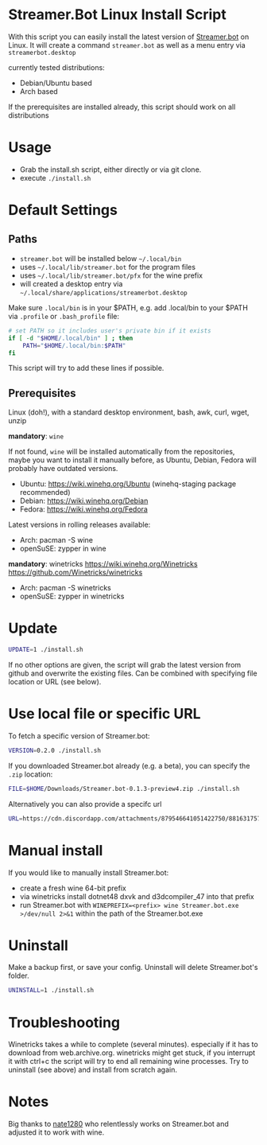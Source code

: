 # Streamer.Bot Linux Install Script

With this script you can easily install the latest version of [Streamer.bot](https://github.com/Streamerbot/Streamer.bot) on Linux.
It will create a command `streamer.bot` as well as a menu entry via `streamerbot.desktop`

currently tested distributions:
* Debian/Ubuntu based
* Arch based

If the prerequisites are installed already, this script should work on all distributions

# Usage

* Grab the install.sh script, either directly or via git clone.
* execute `./install.sh`

# Default Settings

## Paths
* `streamer.bot` will be installed below `~/.local/bin`
* uses `~/.local/lib/streamer.bot` for the program files
* uses `~/.local/lib/streamer.bot/pfx` for the wine prefix
* will created a desktop entry via `~/.local/share/applications/streamerbot.desktop`

Make sure `.local/bin` is in your $PATH, e.g. add .local/bin to your $PATH via `.profile` or `.bash_profile` file:
```bash
# set PATH so it includes user's private bin if it exists
if [ -d "$HOME/.local/bin" ] ; then
    PATH="$HOME/.local/bin:$PATH"
fi
```
This script will try to add these lines if possible.

## Prerequisites

Linux (doh!), with a standard desktop environment, bash, awk, curl, wget, unzip

**mandatory**: `wine`

If not found, `wine` will be installed automatically from the repositories, maybe you want to install it manually before, as Ubuntu, Debian, Fedora will probably have outdated versions.

* Ubuntu: https://wiki.winehq.org/Ubuntu (winehq-staging package recommended)
* Debian: https://wiki.winehq.org/Debian
* Fedora: https://wiki.winehq.org/Fedora

Latest versions in rolling releases available:
* Arch: pacman -S wine
* openSuSE: zypper in wine

**mandatory**: winetricks
https://wiki.winehq.org/Winetricks
https://github.com/Winetricks/winetricks

* Arch: pacman -S winetricks
* openSuSE: zypper in winetricks

# Update

```bash
UPDATE=1 ./install.sh
```

If no other options are given, the script will grab the latest version from github and overwrite the existing files. Can be combined with specifying file location or URL (see below).

# Use local file or specific URL
To fetch a specific version of Streamer.bot:
```bash
VERSION=0.2.0 ./install.sh
```

If you downloaded Streamer.bot already (e.g. a beta), you can specify the `.zip` location:
```bash
FILE=$HOME/Downloads/Streamer.bot-0.1.3-preview4.zip ./install.sh
```

Alternatively you can also provide a specifc url
```bash
URL=https://cdn.discordapp.com/attachments/879546641051422750/881631757550632970/Streamer.bot-0.1.3-preview4.zip ./install.sh
```

# Manual install

If you would like to manually install Streamer.bot:
* create a fresh wine 64-bit prefix
* via winetricks install dotnet48 dxvk and d3dcompiler_47 into that prefix
* run Streamer.bot with `WINEPREFIX=<prefix> wine Streamer.bot.exe >/dev/null 2>&1` within the path of the Streamer.bot.exe

# Uninstall

Make a backup first, or save your config. Uninstall will delete Streamer.bot's folder.

```bash
UNINSTALL=1 ./install.sh
```

# Troubleshooting

Winetricks takes a while to complete (several minutes). especially if it has to download from web.archive.org.
winetricks might get stuck, if you interrupt it with ctrl+c the script will try to end all remaining wine processes.
Try to uninstall (see above) and install from scratch again.

# Notes

Big thanks to [nate1280](https://github.com/nate1280/) who relentlessly works on Streamer.bot and adjusted it to work with wine.
